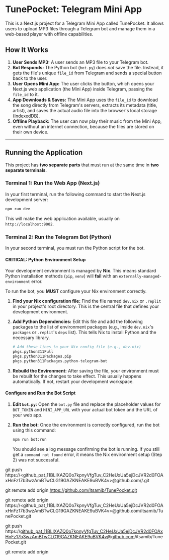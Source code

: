 # TunePocket: Telegram Mini App

This is a Next.js project for a Telegram Mini App called TunePocket. It allows users to upload MP3 files through a Telegram bot and manage them in a web-based player with offline capabilities.

## How It Works

1.  **User Sends MP3:** A user sends an MP3 file to your Telegram bot.
2.  **Bot Responds:** The Python bot (`bot.py`) does *not* save the file. Instead, it gets the file's unique `file_id` from Telegram and sends a special button back to the user.
3.  **User Opens Mini App:** The user clicks the button, which opens your Next.js web application (the Mini App) inside Telegram, passing the `file_id` to it.
4.  **App Downloads & Saves:** The Mini App uses the `file_id` to download the song directly from Telegram's servers, extracts its metadata (title, artist), and saves the actual audio file into the browser's local storage (IndexedDB).
5.  **Offline Playback:** The user can now play their music from the Mini App, even without an internet connection, because the files are stored on their own device.

---

## Running the Application

This project has **two separate parts** that must run at the same time in **two separate terminals**.

### Terminal 1: Run the Web App (Next.js)

In your first terminal, run the following command to start the Next.js development server:

```bash
npm run dev
```

This will make the web application available, usually on `http://localhost:9002`.

### Terminal 2: Run the Telegram Bot (Python)

In your second terminal, you must run the Python script for the bot.

#### **CRITICAL: Python Environment Setup**

Your development environment is managed by **Nix**. This means standard Python installation methods (`pip`, `venv`) will **fail** with an `externally-managed-environment` error.

To run the bot, you **MUST** configure your Nix environment correctly.

1.  **Find your Nix configuration file:** Find the file named `dev.nix` or `.replit` in your project's root directory. This is the central file that defines your development environment.

2.  **Add Python Dependencies:** Edit this file and add the following packages to the list of environment packages (e.g., inside `dev.nix`'s `packages` or `.replit`'s `deps` list). This tells Nix to install Python and the necessary library.

    ```nix
    # Add these lines to your Nix config file (e.g., dev.nix)
    pkgs.python311Full
    pkgs.python311Packages.pip
    pkgs.python311Packages.python-telegram-bot
    ```

3.  **Rebuild the Environment:** After saving the file, your environment must be rebuilt for the changes to take effect. This usually happens automatically. If not, restart your development workspace.

#### **Configure and Run the Bot Script**

1.  **Edit `bot.py`:** Open the `bot.py` file and replace the placeholder values for `BOT_TOKEN` and `MINI_APP_URL` with your actual bot token and the URL of your web app.

2.  **Run the bot:** Once the environment is correctly configured, run the bot using this command:

    ```bash
    npm run bot:run
    ```

    You should see a log message confirming the bot is running. If you still get a `command not found` error, it means the Nix environment setup (Step 2) was not successful.

git push https://<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>@github.com/<itsamib>/<TunePocket>.git

git remote add origin https://github.com/itsamib/TunePocket.git

git remote add origin https://<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>@github.com/itsamib/TunePocket.git

git push https://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@github.com/itsamib/TunePocket.git


git remote add origin 